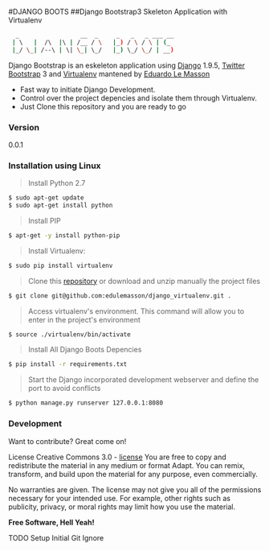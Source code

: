 #DJANGO BOOTS
##Django Bootstrap3 Skeleton Application with Virtualenv

```sh
  _                 __  _     _   _   _ ___ __  
 | \   |  /\  |\ | /__ / \   |_) / \ / \ | (_  
 |_/ \_| /--\ | \| \_| \_/   |_) \_/ \_/ | __) 	
```                                                                                 

Django Bootstrap is an eskeleton application using [Django] 1.9.5, [Twitter Bootstrap] 3 and [Virtualenv] mantened by [Eduardo Le Masson]

  - Fast way to initiate Django Development.
  - Control over the project depencies and isolate them through Virtualenv.
  - Just Clone this repository and you are ready to go

### Version
0.0.1


### Installation using Linux 

>Install Python 2.7
```sh
$ sudo apt-get update
$ sudo apt-get install python
```

>Install PIP
```sh
$ apt-get -y install python-pip
```

>Install Virtualenv:
```sh
$ sudo pip install virtualenv
```
> Clone this [repository] or download and unzip manually the project files 
```sh 
$ git clone git@github.com:edulemasson/django_virtualenv.git .
```
>Access virtualenv's environment. This command will allow you to enter in the project's environment
```sh
$ source ./virtualenv/bin/activate
```

> Install All Django Boots Depencies
```sh 
$ pip install -r requirements.txt 
```

>Start the Django incorporated development webserver and define the port to avoid conflicts
```sh
$ python manage.py runserver 127.0.0.1:8080
```

### Development

Want to contribute? Great come on!


 

License
Creative Commons 3.0 - [license]
You are free to copy and redistribute the material in any medium or format
Adapt. You can remix, transform, and build upon the material for any purpose, even commercially. 

No warranties are given. The license may not give you all of the permissions necessary for your intended use. For example, other rights such as publicity, privacy, or moral rights may limit how you use the material. 

**Free Software, Hell Yeah!**

TODO
Setup Initial Git Ignore


   
   [repository]: <https://github.com/edulemasson/django_virtualenv.git>
   [eduardo le masson]: <https://linkedin.com/in/edulemasson>
   [Django]: <https://djangoproject.com>
   [Twitter Bootstrap]: <http://twitter.github.com/bootstrap>
   [Virtualenv]: https://virtualenv.pypa.io/en/latest>
   [keymaster.js]: <https://github.com/madrobby/keymaster>
   [license]: https://creativecommons.org/licenses/by/3.0>


